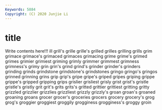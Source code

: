 ```yaml
---
Keywords: 5884
Copyright: (C) 2020 Junjie Li
---
```


# title

Write contents here!!!
ill 
grill's 
grille 
grille's 
grilled 
grilles
grilling 
grills 
grim 
grimace 
grimace's 
grimaced 
grimaces 
grimacing 
grime 
grime's
grimed 
grimes 
grimier 
grimiest 
griming 
grimly 
grimmer 
grimmest 
grimness 
grimness's
grimy 
grin 
grin's 
grind 
grind's 
grinder 
grinder's 
grinders 
grinding 
grinds
grindstone 
grindstone's 
grindstones 
gringo 
gringo's 
gringos 
grinned 
grinning 
grins 
grip
grip's 
gripe 
gripe's 
griped 
gripes 
griping 
grippe 
grippe's 
gripped 
gripping
grips 
grislier 
grisliest 
grisly 
grist 
grist's 
gristle 
gristle's 
gristly 
grit
grit's 
grits 
grits's 
gritted 
grittier 
grittiest 
gritting 
gritty 
grizzled 
grizzlier
grizzlies 
grizzliest 
grizzly 
grizzly's 
groan 
groan's 
groaned 
groaning 
groans 
grocer
grocer's 
groceries 
grocers 
grocery 
grocery's 
grog 
grog's 
groggier 
groggiest 
groggily
grogginess 
grogginess's 
groggy 
groin 
